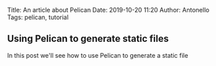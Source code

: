 Title: An article about Pelican
Date: 2019-10-20 11:20
Author: Antonello
Tags: pelican, tutorial
## Using Pelican to generate static files
In this post we'll see how to use Pelican to generate a static file
